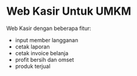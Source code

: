 # Web Kasir Untuk UMKM

Web Kasir dengan beberapa fitur:
- input member langganan
- cetak laporan
- cetak invoice belanja
- profit bersih dan omset
- produk terjual
